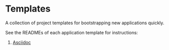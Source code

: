 # Templates

A collection of project templates for bootstrapping new applications quickly.

See the READMEs of each application template for instructions:

1. [Asciidoc](asciidoc/README.md)
